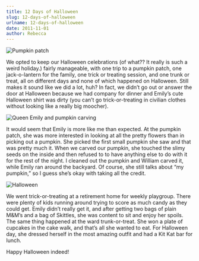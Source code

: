 ```yaml
---
title: 12 Days of Halloween
slug: 12-days-of-halloween
urlname: 12-days-of-halloween
date: 2011-11-01
author: Rebecca
---
```

<img src="{static}/images/2011-10-21-pumpkin-patch.jpg" alt="Pumpkin patch" class="img-fluid" />

We opted to keep our Halloween celebrations (of what?? It really is such a weird
holiday.) fairly manageable, with one trip to a pumpkin patch, one
jack-o-lantern for the family, one trick or treating session, and one trunk or
treat, all on different days and none of which happened on Halloween. Still
makes it sound like we did a lot, huh? In fact, we didn&#x02bc;t go out or
answer the door at Halloween because we had company for dinner and
Emily&#x02bc;s cute Halloween shirt was dirty (you can&#x02bc;t go
trick-or-treating in civilian clothes without looking like a really big
moocher).

<img src="{static}/images/2011-10-24-queen-emily-and-pumpkin-carving.jpg" alt="Queen Emily and pumpkin carving" class="img-fluid" />

It would seem that Emily is more like me than expected. At the pumpkin patch,
she was more interested in looking at all the pretty flowers than in picking out
a pumpkin. She picked the first small pumpkin she saw and that was pretty much
it. When we carved our pumpkin, she touched the slimy seeds on the inside and
then refused to to have anything else to do with it for the rest of the night. I
cleaned out the pumpkin and William carved it, while Emily ran around the
backyard. Of course, she still talks about &ldquo;my pumpkin,&rdquo; so I guess
she&#x02bc;s okay with taking all the credit.

<img src="{static}/images/2011-10-29-halloween.jpg" alt="Halloween" class="img-fluid" />

We went trick-or-treating at a retirement home for weekly playgroup. There were
plenty of kids running around trying to score as much candy as they could get.
Emily didn&#x02bc;t really get it, and after getting two bags of plain
M&amp;M&#x02bc;s and a bag of Skittles, she was content to sit and enjoy her
spoils. The same thing happened at the ward trunk-or-treat. She won a plate of
cupcakes in the cake walk, and that&#x02bc;s all she wanted to eat. For
Halloween day, she dressed herself in the most amazing outfit and had a Kit Kat
bar for lunch.

Happy Halloween indeed!
